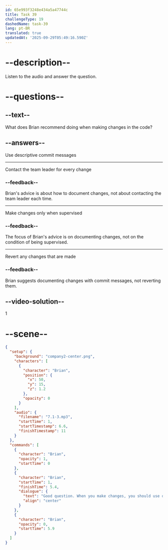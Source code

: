 ```yaml
---
id: 65e993f3248e434a5a47744c
title: Task 39
challengeType: 19
dashedName: task-39
lang: pt-BR
translated: true
updatedAt: '2025-09-29T05:49:16.590Z'
---
```


<!-- (Audio) Brian: Good question. When you make changes, you should use descriptive commit messages. -->

# --description--

Listen to the audio and answer the question.

# --questions--

## --text--

What does Brian recommend doing when making changes in the code?

## --answers--

Use descriptive commit messages

---

Contact the team leader for every change

### --feedback--

Brian's advice is about how to document changes, not about contacting the team leader each time.

---

Make changes only when supervised

### --feedback--

The focus of Brian's advice is on documenting changes, not on the condition of being supervised.

---

Revert any changes that are made

### --feedback--

Brian suggests documenting changes with commit messages, not reverting them.

## --video-solution--

1

# --scene--

```json
{
  "setup": {
    "background": "company2-center.png",
    "characters": [
      {
        "character": "Brian",
        "position": {
          "x": 50,
          "y": 15,
          "z": 1.2
        },
        "opacity": 0
      }
    ],
    "audio": {
      "filename": "7.1-3.mp3",
      "startTime": 1,
      "startTimestamp": 6.6,
      "finishTimestamp": 11
    }
  },
  "commands": [
    {
      "character": "Brian",
      "opacity": 1,
      "startTime": 0
    },
    {
      "character": "Brian",
      "startTime": 1,
      "finishTime": 5.4,
      "dialogue": {
        "text": "Good question. When you make changes, you should use descriptive commit messages.",
        "align": "center"
      }
    },
    {
      "character": "Brian",
      "opacity": 0,
      "startTime": 5.9
    }
  ]
}
```
